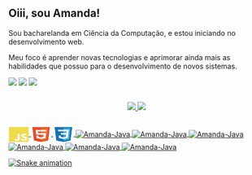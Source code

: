 ## Oiii, sou Amanda!

Sou bacharelanda em Ciência da Computação, e estou iniciando no desenvolvimento web. 

Meu foco é aprender novas tecnologias e aprimorar ainda mais as habilidades que possuo para o desenvolvimento de novos sistemas.


<div>
 <a href="https://www.linkedin.com/in/amanda-laís-757ba9209"> <img height="23em" src="https://img.shields.io/badge/LinkedIn-0077B5?style=for-the-badge&logo=linkedin&logoColor=white" ></a>
 <a href="https://instagram.com/amnda.lsr"> <img height="23em" src="https://img.shields.io/badge/Instagram-E4405F?style=for-the-badge&logo=instagram&logoColor=white"></a>
 <a href="https://github.com/amndalsr"> <img height="25em" src="https://img.shields.io/badge/GitHub-100000?style=for-the-badge&logo=github&logoColor=white"></a>
</div>
  
  ##

<div align="center">
  <a href="https://github.com/amndalsr">
  <img height="180em" src="https://github-readme-stats.vercel.app/api?username=amndalsr&show_icons=true&theme=dracula&include_all_commits=true&count_private=true"/>
  <img height="180em" src="https://github-readme-stats.vercel.app/api/top-langs/?username=amndalsr&layout=compact&langs_count=7&theme=dracula"/>
</div>
  
 ##
 
 
  <img align="center" alt="Amanda-Js" height="30" width="40" src="https://raw.githubusercontent.com/devicons/devicon/master/icons/javascript/javascript-plain.svg">
  <img align="center" alt="Amanda-HTML" height="30" width="40" src="https://raw.githubusercontent.com/devicons/devicon/master/icons/html5/html5-original.svg">
  <img align="center" alt="Amanda-CSS" height="30" width="40" src="https://raw.githubusercontent.com/devicons/devicon/master/icons/css3/css3-original.svg">
  <img align="center" alt="Amanda-Java" height="30" width="40" src="https://cdn.jsdelivr.net/gh/devicons/devicon/icons/java/java-original.svg" />
  <img align="center" alt="Amanda-Java" height="30" width="40" src="https://cdn.jsdelivr.net/gh/devicons/devicon/icons/dart/dart-original.svg" />
  <img align="center" alt="Amanda-Java" height="30" width="40" src="https://cdn.jsdelivr.net/gh/devicons/devicon/icons/flutter/flutter-original.svg" />
  <img align="center" alt="Amanda-Java" height="30" width="40" src="https://cdn.jsdelivr.net/gh/devicons/devicon/icons/angularjs/angularjs-original.svg" />
  <img align="center" alt="Amanda-Java" height="30" width="40" src="https://cdn.jsdelivr.net/gh/devicons/devicon/icons/firebase/firebase-plain.svg" />
  <img align="center" alt="Amanda-Java" height="30" width="40" src="https://cdn.jsdelivr.net/gh/devicons/devicon/icons/vscode/vscode-original.svg" />
  

  
  ![Snake animation](https://github.com/amndalsr/amndalsr/blob/output/github-contribution-grid-snake.svg)

